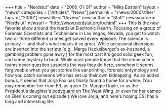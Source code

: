 +++
title = "Nerdslut"
date = "2000-01-01"
author = "Mika Epstein"
layout = "news"
categories = ["Articles", "News"]
permalink = "/news/2000/:title/"
tags = ["2000"]
newstitle = "Review"
newsauthor = "Staff"
newssource = "Nerdslut"
newsurl = "http://www.nerdslut.org/tv.html"
+++
This is the new favorite show around the Nerdslut Electronic Hearth. Focusing on a group of Forensic Scientists and Technicians in Las Vegas, Nevada, you get to watch two or three different crimes get solved every episode. The science is primary &#8212; and that's what makes it so great. While occasional diversions are inserted into the scripts (e.g., Marge Heckelberger's ex-husband, a gambling problem gone awry,) for the most part it's good solid geek fun, and some mystery to boot. While most people know that the crime scene teams never question suspects the way they do here, somehow it seems forgiveable when you get stories like ear printing, forensic entymology and how you catch someone who has set up their own kidnapping. As an added bonus, it seems that Jorja Fox has finally found a home for a while. (You may remember her from ER, as queer Dr. Maggie Doyle, or as the President's daughter's bodyguard on The West Wing, or even for her cameo on Ellen's coming out episode.) We love Jorja, and here's hoping CSI has a long and interesting life.

